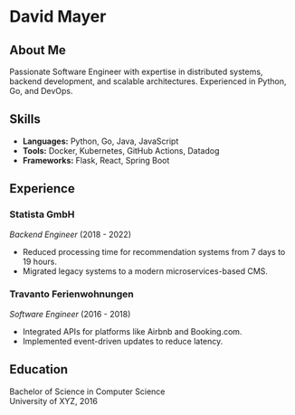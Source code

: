 # David Mayer

## About Me
Passionate Software Engineer with expertise in distributed systems, backend development, and scalable architectures. Experienced in Python, Go, and DevOps.

## Skills
- **Languages:** Python, Go, Java, JavaScript
- **Tools:** Docker, Kubernetes, GitHub Actions, Datadog
- **Frameworks:** Flask, React, Spring Boot

## Experience
### Statista GmbH
*Backend Engineer* (2018 - 2022)
- Reduced processing time for recommendation systems from 7 days to 19 hours.
- Migrated legacy systems to a modern microservices-based CMS.

### Travanto Ferienwohnungen
*Software Engineer* (2016 - 2018)
- Integrated APIs for platforms like Airbnb and Booking.com.
- Implemented event-driven updates to reduce latency.

## Education
Bachelor of Science in Computer Science  
University of XYZ, 2016
